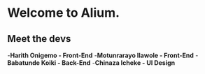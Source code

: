 # Welcome to Alium.
## Meet the devs
-**Harith Onigemo - Front-End**
-**Motunrarayo Ilawole - Front-End**
-**Babatunde Koiki - Back-End**
-**Chinaza Icheke - UI Design**
